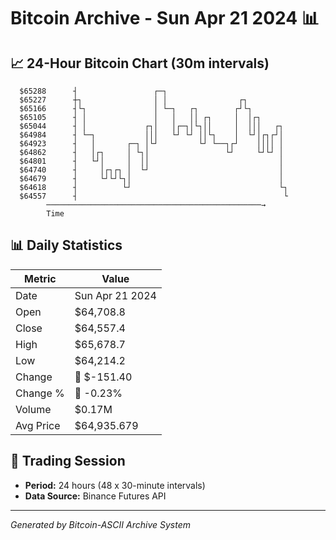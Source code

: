 # Bitcoin Archive - Sun Apr 21 2024 📊

## 📈 24-Hour Bitcoin Chart (30m intervals)

```
  $65288      ┤                 ┌─┐                            
  $65227      ┼┐                │ │                ┌┐          
  $65166      ┤└┐               │ └─┐   ┌┐        ┌┘└┐         
  $65105      ┤ │               │   │   ││ ┌┐     │  │┌┐       
  $65044      ┤ │             ┌┐│   │┌─┐│└┐││     │  │││   ┌┐  
  $64984      ┤ └─┐           │││   └┘ └┘ ││└┐    │  └┘│┌┐┌┘│  
  $64923      ┤   │       ┌─┐ │└┘         └┘ └──┐┌┘    ││││ │  
  $64862      ┤   │┌┐     │ └┐│                 └┘     └┘└┘ │  
  $64801      ┤   └┘│     │  ││                             │  
  $64740      ┤     │┌┐┌┐ │  └┘                             │  
  $64679      ┤     └┘└┘└┐│                                 │  
  $64618      ┤          └┘                                 └┐ 
  $64557      ┤                                              └ 
        ────────────────────────────────────────────────→
        Time
```

## 📊 Daily Statistics

| Metric | Value |
|--------|-------|
| Date | Sun Apr 21 2024 |
| Open | $64,708.8 |
| Close | $64,557.4 |
| High | $65,678.7 |
| Low | $64,214.2 |
| Change | 🔴 $-151.40 |
| Change % | 🔴 -0.23% |
| Volume | $0.17M |
| Avg Price | $64,935.679 |

## 📅 Trading Session

- **Period:** 24 hours (48 x 30-minute intervals)
- **Data Source:** Binance Futures API

---
*Generated by Bitcoin-ASCII Archive System*
